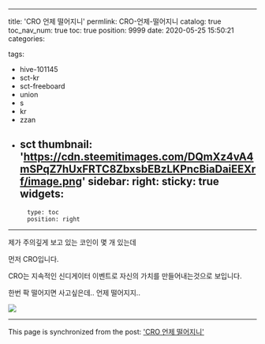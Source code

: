 
---
title: 'CRO 언제 떨어지니'
permlink: CRO-언제-떨어지니
catalog: true
toc_nav_num: true
toc: true
position: 9999
date: 2020-05-25 15:50:21
categories:

tags:
- hive-101145
- sct-kr
- sct-freeboard
- union
- s
- kr
- zzan
- sct
thumbnail: 'https://cdn.steemitimages.com/DQmXz4vA4mSPqZ7hUxFRTC8ZbxsbEBzLKPncBiaDaiEEXrf/image.png'
sidebar:
    right:
        sticky: true
widgets:
    -
        type: toc
        position: right
---


제가 주의깊게 보고 있는 코인이 몇 개 있는데

먼저 CRO입니다.

CRO는 지속적인 신디게이터 이벤트로 자신의 가치를 만들어내는것으로 보입니다.

한번 팍 떨어지면 사고싶은데..
언제 떨어지지..

![](https://cdn.steemitimages.com/DQmXz4vA4mSPqZ7hUxFRTC8ZbxsbEBzLKPncBiaDaiEEXrf/image.png)

- - -

This page is synchronized from the post: ['CRO 언제 떨어지니'](https://steempeak.com/@jacobyu/3iyhey-cro)
